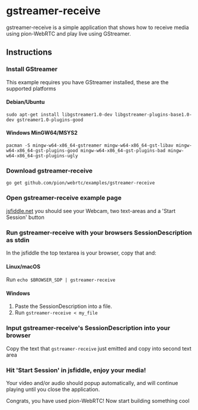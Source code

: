 # gstreamer-receive
gstreamer-receive is a simple application that shows how to receive media using pion-WebRTC and play live using GStreamer.

## Instructions
### Install GStreamer
This example requires you have GStreamer installed, these are the supported platforms
#### Debian/Ubuntu
`sudo apt-get install libgstreamer1.0-dev libgstreamer-plugins-base1.0-dev gstreamer1.0-plugins-good`
#### Windows MinGW64/MSYS2
`pacman -S mingw-w64-x86_64-gstreamer mingw-w64-x86_64-gst-libav mingw-w64-x86_64-gst-plugins-good mingw-w64-x86_64-gst-plugins-bad mingw-w64-x86_64-gst-plugins-ugly`
### Download gstreamer-receive
```
go get github.com/pion/webrtc/examples/gstreamer-receive
```

### Open gstreamer-receive example page
[jsfiddle.net](https://jsfiddle.net/8t2g5Lar/) you should see your Webcam, two text-areas and a 'Start Session' button

### Run gstreamer-receive with your browsers SessionDescription as stdin
In the jsfiddle the top textarea is your browser, copy that and:
#### Linux/macOS
Run `echo $BROWSER_SDP | gstreamer-receive`
#### Windows
1. Paste the SessionDescription into a file.
1. Run `gstreamer-receive < my_file`

### Input gstreamer-receive's SessionDescription into your browser
Copy the text that `gstreamer-receive` just emitted and copy into second text area

### Hit 'Start Session' in jsfiddle, enjoy your media!
Your video and/or audio should popup automatically, and will continue playing until you close the application.

Congrats, you have used pion-WebRTC! Now start building something cool
